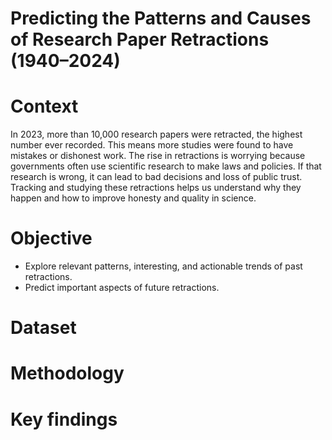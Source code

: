 # Predicting the Patterns and Causes of Research Paper Retractions (1940–2024)
# Context
In 2023, more than 10,000 research papers were retracted, the highest number ever recorded. This means more studies were found to have mistakes or dishonest work. The rise in retractions is worrying because governments often use scientific research to make laws and policies. If that research is wrong, it can lead to bad decisions and loss of public trust. Tracking and studying these retractions helps us understand why they happen and how to improve honesty and quality in science.

# Objective
  * Explore relevant patterns, interesting, and actionable trends of past retractions.
  * Predict important aspects of future retractions.

# Dataset


# Methodology 
# Key findings

